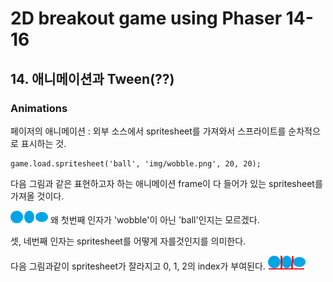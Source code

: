 # 2D breakout game using Phaser 14-16

## 14. 애니메이션과 Tween(??)

### Animations

페이저의 애니메이션 : 외부 소스에서 spritesheet를 가져와서 스프라이트를 순차적으로 표시하는 것.  

~~~
game.load.spritesheet('ball', 'img/wobble.png', 20, 20);
~~~

다음 그림과 같은 표현하고자 하는 애니메이션 frame이 다 들어가 있는 spritesheet를 가져올 것이다.

<img src = 'img/wobble.png'>
왜 첫번째 인자가 'wobble'이 아닌 'ball'인지는 모르겠다.

셋, 네번째 인자는 spritesheet를 어떻게 자를것인지를 의미한다.

다음 그림과같이 spritesheet가 잘라지고 0, 1, 2의 index가 부여된다.
<img src = 'img/wobble_chopped.png'>
